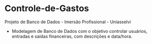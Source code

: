 # Controle-de-Gastos
  
Projeto de Banco de Dados - Imersão Profissional - Uniasselvi 

- Modelagem de Banco de Dados com o objetivo controlar usuários, entradas e saídas financeiras, com descrições e data/hora.






